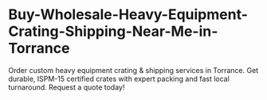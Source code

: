 # Buy-Wholesale-Heavy-Equipment-Crating-Shipping-Near-Me-in-Torrance
Order custom heavy equipment crating &amp; shipping services in Torrance. Get durable, ISPM-15 certified crates with expert packing and fast local turnaround. Request a quote today!
